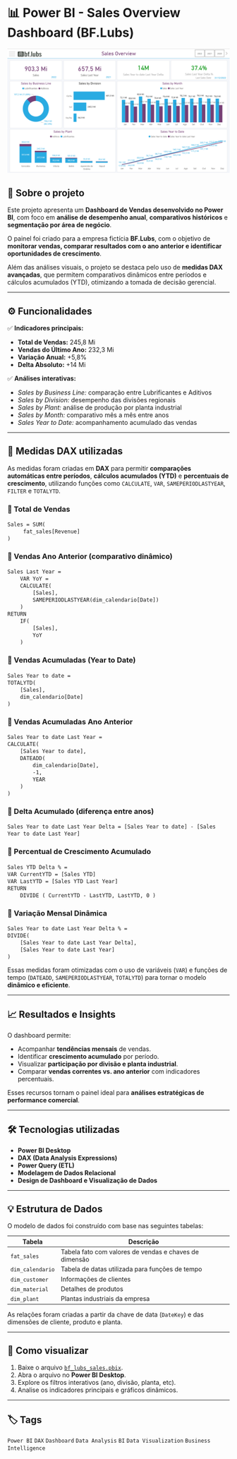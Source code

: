 # 📊 Power BI - Sales Overview Dashboard (BF.Lubs)

![Dashboard Preview](./images/dashboard_preview.png)

## 🧠 Sobre o projeto

Este projeto apresenta um **Dashboard de Vendas desenvolvido no Power BI**, com foco em **análise de desempenho anual**, **comparativos históricos** e **segmentação por área de negócio**.  

O painel foi criado para a empresa fictícia **BF.Lubs**, com o objetivo de **monitorar vendas, comparar resultados com o ano anterior e identificar oportunidades de crescimento**.  

Além das análises visuais, o projeto se destaca pelo uso de **medidas DAX avançadas**, que permitem comparativos dinâmicos entre períodos e cálculos acumulados (YTD), otimizando a tomada de decisão gerencial.

---

## ⚙️ Funcionalidades

✅ **Indicadores principais:**
- **Total de Vendas:** 245,8 Mi  
- **Vendas do Último Ano:** 232,3 Mi  
- **Variação Anual:** +5,8%  
- **Delta Absoluto:** +14 Mi  

✅ **Análises interativas:**
- *Sales by Business Line:* comparação entre Lubrificantes e Aditivos  
- *Sales by Division:* desempenho das divisões regionais  
- *Sales by Plant:* análise de produção por planta industrial  
- *Sales by Month:* comparativo mês a mês entre anos  
- *Sales Year to Date:* acompanhamento acumulado das vendas  

---

## 🧩 Medidas DAX utilizadas

As medidas foram criadas em **DAX** para permitir **comparações automáticas entre períodos**, **cálculos acumulados (YTD)** e **percentuais de crescimento**, utilizando funções como `CALCULATE`, `VAR`, `SAMEPERIODLASTYEAR`, `FILTER` e `TOTALYTD`.

### 🔹 Total de Vendas
```DAX
Sales = SUM(
     fat_sales[Revenue]
)
```

### 🔹 Vendas Ano Anterior (comparativo dinâmico)
```DAX
Sales Last Year = 
    VAR YoY =
    CALCULATE(
        [Sales],
        SAMEPERIODLASTYEAR(dim_calendario[Date])
    )
RETURN
    IF(
        [Sales],
        YoY
    )

```

### 🔹 Vendas Acumuladas (Year to Date)
```DAX
Sales Year to date = 
TOTALYTD(
    [Sales],
    dim_calendario[Date]
)
```

### 🔹 Vendas Acumuladas Ano Anterior
```DAX
Sales Year to date Last Year = 
CALCULATE(
    [Sales Year to date],
    DATEADD(
        dim_calendario[Date],
        -1,
        YEAR
    )
)
```

### 🔹 Delta Acumulado (diferença entre anos)
```DAX
Sales Year to date Last Year Delta = [Sales Year to date] - [Sales Year to date Last Year]
```

### 🔹 Percentual de Crescimento Acumulado
```DAX
Sales YTD Delta % =
VAR CurrentYTD = [Sales YTD]
VAR LastYTD = [Sales YTD Last Year]
RETURN
    DIVIDE ( CurrentYTD - LastYTD, LastYTD, 0 )
```

### 🔹 Variação Mensal Dinâmica
```DAX
Sales Year to date Last Year Delta % = 
DIVIDE(
    [Sales Year to date Last Year Delta],
    [Sales Year to date Last Year]
)
```

Essas medidas foram otimizadas com o uso de variáveis (`VAR`) e funções de tempo (`DATEADD`, `SAMEPERIODLASTYEAR`, `TOTALYTD`) para tornar o modelo **dinâmico e eficiente**.

---

## 📈 Resultados e Insights

O dashboard permite:
- Acompanhar **tendências mensais** de vendas.  
- Identificar **crescimento acumulado** por período.  
- Visualizar **participação por divisão e planta industrial**.  
- Comparar **vendas correntes vs. ano anterior** com indicadores percentuais.  

Esses recursos tornam o painel ideal para **análises estratégicas de performance comercial**.

---

## 🛠️ Tecnologias utilizadas

- **Power BI Desktop**  
- **DAX (Data Analysis Expressions)**  
- **Power Query (ETL)**  
- **Modelagem de Dados Relacional**  
- **Design de Dashboard e Visualização de Dados**

---

## 💡 Estrutura de Dados

O modelo de dados foi construído com base nas seguintes tabelas:

| Tabela | Descrição |
|--------|------------|
| `fat_sales` | Tabela fato com valores de vendas e chaves de dimensão |
| `dim_calendario` | Tabela de datas utilizada para funções de tempo |
| `dim_customer` | Informações de clientes |
| `dim_material` | Detalhes de produtos |
| `dim_plant` | Plantas industriais da empresa |

As relações foram criadas a partir da chave de data (`DateKey`) e das dimensões de cliente, produto e planta.

---

## 🚀 Como visualizar

1. Baixe o arquivo [`bf_lubs_sales.pbix`](./bf_lubs_sales.pbix).  
2. Abra o arquivo no **Power BI Desktop**.  
3. Explore os filtros interativos (ano, divisão, planta, etc).  
4. Analise os indicadores principais e gráficos dinâmicos.  

---

## 🏷️ Tags

`Power BI` `DAX` `Dashboard` `Data Analysis` `BI` `Data Visualization` `Business Intelligence`
